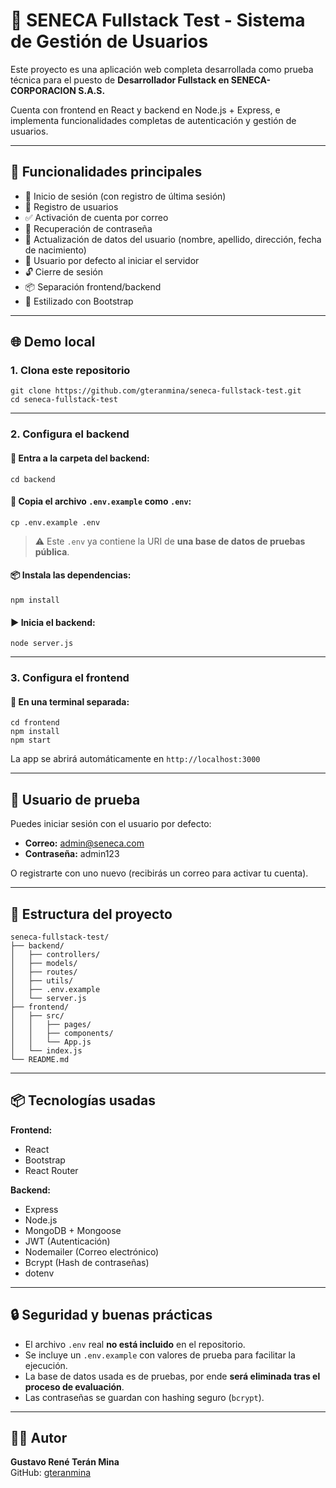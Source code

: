 # 🚀 SENECA Fullstack Test - Sistema de Gestión de Usuarios

Este proyecto es una aplicación web completa desarrollada como prueba técnica para el puesto de **Desarrollador Fullstack en SENECA-CORPORACION S.A.S.**

Cuenta con frontend en React y backend en Node.js + Express, e implementa funcionalidades completas de autenticación y gestión de usuarios.

---

## 🧠 Funcionalidades principales

- 🔐 Inicio de sesión (con registro de última sesión)
- 📝 Registro de usuarios
- ✅ Activación de cuenta por correo
- 🔁 Recuperación de contraseña
- 🧾 Actualización de datos del usuario (nombre, apellido, dirección, fecha de nacimiento)
- 👤 Usuario por defecto al iniciar el servidor
- 🔓 Cierre de sesión
- 📦 Separación frontend/backend
- 🎨 Estilizado con Bootstrap

---

## 🌐 Demo local

### 1. Clona este repositorio

```
git clone https://github.com/gteranmina/seneca-fullstack-test.git
cd seneca-fullstack-test
```

---

### 2. Configura el backend

#### 📁 Entra a la carpeta del backend:

```
cd backend
```

#### 📄 Copia el archivo `.env.example` como `.env`:

```
cp .env.example .env
```

> ⚠️ Este `.env` ya contiene la URI de **una base de datos de pruebas pública**.

#### 📦 Instala las dependencias:

```
npm install
```

#### ▶️ Inicia el backend:

```
node server.js
```

---

### 3. Configura el frontend

#### 📁 En una terminal separada:

```
cd frontend
npm install
npm start
```

La app se abrirá automáticamente en `http://localhost:3000`

---

## 🧪 Usuario de prueba

Puedes iniciar sesión con el usuario por defecto:

- **Correo:** admin@seneca.com  
- **Contraseña:** admin123

O registrarte con uno nuevo (recibirás un correo para activar tu cuenta).

---

## 📁 Estructura del proyecto

```
seneca-fullstack-test/
├── backend/
│   ├── controllers/
│   ├── models/
│   ├── routes/
│   ├── utils/
│   ├── .env.example 
│   └── server.js
├── frontend/
│   ├── src/
│   │   ├── pages/
│   │   ├── components/
│   │   └── App.js
│   └── index.js
└── README.md
```

---

## 📦 Tecnologías usadas

**Frontend:**
- React
- Bootstrap
- React Router

**Backend:**
- Express
- Node.js
- MongoDB + Mongoose
- JWT (Autenticación)
- Nodemailer (Correo electrónico)
- Bcrypt (Hash de contraseñas)
- dotenv

---

## 🔒 Seguridad y buenas prácticas

- El archivo `.env` real **no está incluido** en el repositorio.
- Se incluye un `.env.example` con valores de prueba para facilitar la ejecución.
- La base de datos usada es de pruebas, por ende **será eliminada tras el proceso de evaluación**.
- Las contraseñas se guardan con hashing seguro (`bcrypt`).

---

## 👨‍💻 Autor

**Gustavo René Terán Mina**  
GitHub: [gteranmina](https://github.com/gteranmina)
